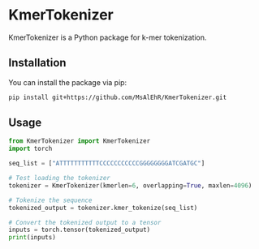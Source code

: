 # KmerTokenizer

KmerTokenizer is a Python package for k-mer tokenization.

## Installation

You can install the package via pip:

```sh
pip install git+https://github.com/MsAlEhR/KmerTokenizer.git
```



## Usage
```py
from KmerTokenizer import KmerTokenizer
import torch

seq_list = ["ATTTTTTTTTTTCCCCCCCCCCCGGGGGGGGATCGATGC"]

# Test loading the tokenizer
tokenizer = KmerTokenizer(kmerlen=6, overlapping=True, maxlen=4096)

# Tokenize the sequence
tokenized_output = tokenizer.kmer_tokenize(seq_list)

# Convert the tokenized output to a tensor
inputs = torch.tensor(tokenized_output)
print(inputs)
```

